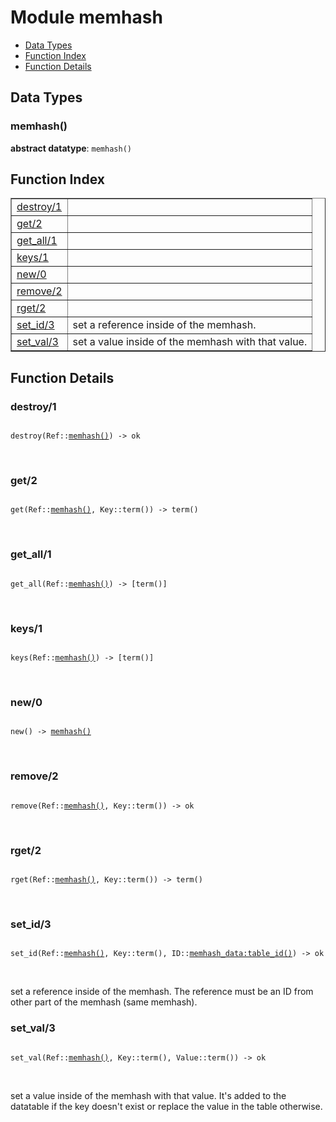 

# Module memhash #
* [Data Types](#types)
* [Function Index](#index)
* [Function Details](#functions)

<a name="types"></a>

## Data Types ##




### <a name="type-memhash">memhash()</a> ###


__abstract datatype__: `memhash()`

<a name="index"></a>

## Function Index ##


<table width="100%" border="1" cellspacing="0" cellpadding="2" summary="function index"><tr><td valign="top"><a href="#destroy-1">destroy/1</a></td><td></td></tr><tr><td valign="top"><a href="#get-2">get/2</a></td><td></td></tr><tr><td valign="top"><a href="#get_all-1">get_all/1</a></td><td></td></tr><tr><td valign="top"><a href="#keys-1">keys/1</a></td><td></td></tr><tr><td valign="top"><a href="#new-0">new/0</a></td><td></td></tr><tr><td valign="top"><a href="#remove-2">remove/2</a></td><td></td></tr><tr><td valign="top"><a href="#rget-2">rget/2</a></td><td></td></tr><tr><td valign="top"><a href="#set_id-3">set_id/3</a></td><td>set a reference inside of the memhash.</td></tr><tr><td valign="top"><a href="#set_val-3">set_val/3</a></td><td>set a value inside of the memhash with that value.</td></tr></table>


<a name="functions"></a>

## Function Details ##

<a name="destroy-1"></a>

### destroy/1 ###

<pre><code>
destroy(Ref::<a href="#type-memhash">memhash()</a>) -&gt; ok
</code></pre>
<br />

<a name="get-2"></a>

### get/2 ###

<pre><code>
get(Ref::<a href="#type-memhash">memhash()</a>, Key::term()) -&gt; term()
</code></pre>
<br />

<a name="get_all-1"></a>

### get_all/1 ###

<pre><code>
get_all(Ref::<a href="#type-memhash">memhash()</a>) -&gt; [term()]
</code></pre>
<br />

<a name="keys-1"></a>

### keys/1 ###

<pre><code>
keys(Ref::<a href="#type-memhash">memhash()</a>) -&gt; [term()]
</code></pre>
<br />

<a name="new-0"></a>

### new/0 ###

<pre><code>
new() -&gt; <a href="#type-memhash">memhash()</a>
</code></pre>
<br />

<a name="remove-2"></a>

### remove/2 ###

<pre><code>
remove(Ref::<a href="#type-memhash">memhash()</a>, Key::term()) -&gt; ok
</code></pre>
<br />

<a name="rget-2"></a>

### rget/2 ###

<pre><code>
rget(Ref::<a href="#type-memhash">memhash()</a>, Key::term()) -&gt; term()
</code></pre>
<br />

<a name="set_id-3"></a>

### set_id/3 ###

<pre><code>
set_id(Ref::<a href="#type-memhash">memhash()</a>, Key::term(), ID::<a href="memhash_data.md#type-table_id">memhash_data:table_id()</a>) -&gt; ok
</code></pre>
<br />

set a reference inside of the memhash. The reference must be an
ID from other part of the memhash (same memhash).

<a name="set_val-3"></a>

### set_val/3 ###

<pre><code>
set_val(Ref::<a href="#type-memhash">memhash()</a>, Key::term(), Value::term()) -&gt; ok
</code></pre>
<br />

set a value inside of the memhash with that value. It's added
to the datatable if the key doesn't exist or replace the value
in the table otherwise.

